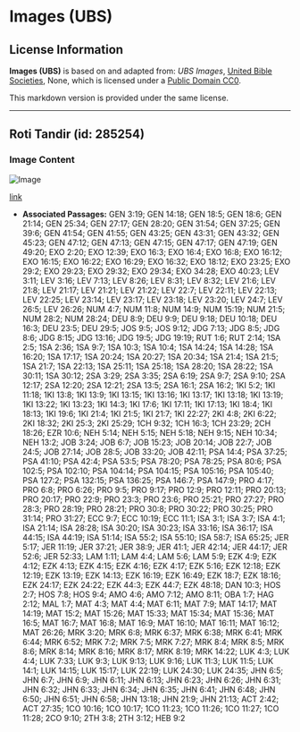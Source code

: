# Images (UBS)

## License Information

**Images (UBS)** is based on and adapted from: _UBS Images_, [United Bible Societies](https://unitedbiblesocieties.org/), None, which is licensed under a [Public Domain CC0](https://creativecommons.org/public-domain/cc0/).

This markdown version is provided under the same license.



--------------------------------

## Roti Tandir (id: 285254)

### Image Content

![Image](https://cdn.aquifer.bible/aquifer-content/resources/Media/WEB-0527_bread_tandir.jpg)

[link](https://cdn.aquifer.bible/aquifer-content/resources/Media/WEB-0527_bread_tandir.jpg)

* **Associated Passages:** GEN 3:19; GEN 14:18; GEN 18:5; GEN 18:6; GEN 21:14; GEN 25:34; GEN 27:17; GEN 28:20; GEN 31:54; GEN 37:25; GEN 39:6; GEN 41:54; GEN 41:55; GEN 43:25; GEN 43:31; GEN 43:32; GEN 45:23; GEN 47:12; GEN 47:13; GEN 47:15; GEN 47:17; GEN 47:19; GEN 49:20; EXO 2:20; EXO 12:39; EXO 16:3; EXO 16:4; EXO 16:8; EXO 16:12; EXO 16:15; EXO 16:22; EXO 16:29; EXO 16:32; EXO 18:12; EXO 23:25; EXO 29:2; EXO 29:23; EXO 29:32; EXO 29:34; EXO 34:28; EXO 40:23; LEV 3:11; LEV 3:16; LEV 7:13; LEV 8:26; LEV 8:31; LEV 8:32; LEV 21:6; LEV 21:8; LEV 21:17; LEV 21:21; LEV 21:22; LEV 22:7; LEV 22:11; LEV 22:13; LEV 22:25; LEV 23:14; LEV 23:17; LEV 23:18; LEV 23:20; LEV 24:7; LEV 26:5; LEV 26:26; NUM 4:7; NUM 11:8; NUM 14:9; NUM 15:19; NUM 21:5; NUM 28:2; NUM 28:24; DEU 8:9; DEU 9:9; DEU 9:18; DEU 10:18; DEU 16:3; DEU 23:5; DEU 29:5; JOS 9:5; JOS 9:12; JDG 7:13; JDG 8:5; JDG 8:6; JDG 8:15; JDG 13:16; JDG 19:5; JDG 19:19; RUT 1:6; RUT 2:14; 1SA 2:5; 1SA 2:36; 1SA 9:7; 1SA 10:3; 1SA 10:4; 1SA 14:24; 1SA 14:28; 1SA 16:20; 1SA 17:17; 1SA 20:24; 1SA 20:27; 1SA 20:34; 1SA 21:4; 1SA 21:5; 1SA 21:7; 1SA 22:13; 1SA 25:11; 1SA 25:18; 1SA 28:20; 1SA 28:22; 1SA 30:11; 1SA 30:12; 2SA 3:29; 2SA 3:35; 2SA 6:19; 2SA 9:7; 2SA 9:10; 2SA 12:17; 2SA 12:20; 2SA 12:21; 2SA 13:5; 2SA 16:1; 2SA 16:2; 1KI 5:2; 1KI 11:18; 1KI 13:8; 1KI 13:9; 1KI 13:15; 1KI 13:16; 1KI 13:17; 1KI 13:18; 1KI 13:19; 1KI 13:22; 1KI 13:23; 1KI 14:3; 1KI 17:6; 1KI 17:11; 1KI 17:13; 1KI 18:4; 1KI 18:13; 1KI 19:6; 1KI 21:4; 1KI 21:5; 1KI 21:7; 1KI 22:27; 2KI 4:8; 2KI 6:22; 2KI 18:32; 2KI 25:3; 2KI 25:29; 1CH 9:32; 1CH 16:3; 1CH 23:29; 2CH 18:26; EZR 10:6; NEH 5:14; NEH 5:15; NEH 5:18; NEH 9:15; NEH 10:34; NEH 13:2; JOB 3:24; JOB 6:7; JOB 15:23; JOB 20:14; JOB 22:7; JOB 24:5; JOB 27:14; JOB 28:5; JOB 33:20; JOB 42:11; PSA 14:4; PSA 37:25; PSA 41:10; PSA 42:4; PSA 53:5; PSA 78:20; PSA 78:25; PSA 80:6; PSA 102:5; PSA 102:10; PSA 104:14; PSA 104:15; PSA 105:16; PSA 105:40; PSA 127:2; PSA 132:15; PSA 136:25; PSA 146:7; PSA 147:9; PRO 4:17; PRO 6:8; PRO 6:26; PRO 9:5; PRO 9:17; PRO 12:9; PRO 12:11; PRO 20:13; PRO 20:17; PRO 22:9; PRO 23:3; PRO 23:6; PRO 25:21; PRO 27:27; PRO 28:3; PRO 28:19; PRO 28:21; PRO 30:8; PRO 30:22; PRO 30:25; PRO 31:14; PRO 31:27; ECC 9:7; ECC 10:19; ECC 11:1; ISA 3:1; ISA 3:7; ISA 4:1; ISA 21:14; ISA 28:28; ISA 30:20; ISA 30:23; ISA 33:16; ISA 36:17; ISA 44:15; ISA 44:19; ISA 51:14; ISA 55:2; ISA 55:10; ISA 58:7; ISA 65:25; JER 5:17; JER 11:19; JER 37:21; JER 38:9; JER 41:1; JER 42:14; JER 44:17; JER 52:6; JER 52:33; LAM 1:11; LAM 4:4; LAM 5:6; LAM 5:9; EZK 4:9; EZK 4:12; EZK 4:13; EZK 4:15; EZK 4:16; EZK 4:17; EZK 5:16; EZK 12:18; EZK 12:19; EZK 13:19; EZK 14:13; EZK 16:19; EZK 16:49; EZK 18:7; EZK 18:16; EZK 24:17; EZK 24:22; EZK 44:3; EZK 44:7; EZK 48:18; DAN 10:3; HOS 2:7; HOS 7:8; HOS 9:4; AMO 4:6; AMO 7:12; AMO 8:11; OBA 1:7; HAG 2:12; MAL 1:7; MAT 4:3; MAT 4:4; MAT 6:11; MAT 7:9; MAT 14:17; MAT 14:19; MAT 15:2; MAT 15:26; MAT 15:33; MAT 15:34; MAT 15:36; MAT 16:5; MAT 16:7; MAT 16:8; MAT 16:9; MAT 16:10; MAT 16:11; MAT 16:12; MAT 26:26; MRK 3:20; MRK 6:8; MRK 6:37; MRK 6:38; MRK 6:41; MRK 6:44; MRK 6:52; MRK 7:2; MRK 7:5; MRK 7:27; MRK 8:4; MRK 8:5; MRK 8:6; MRK 8:14; MRK 8:16; MRK 8:17; MRK 8:19; MRK 14:22; LUK 4:3; LUK 4:4; LUK 7:33; LUK 9:3; LUK 9:13; LUK 9:16; LUK 11:3; LUK 11:5; LUK 14:1; LUK 14:15; LUK 15:17; LUK 22:19; LUK 24:30; LUK 24:35; JHN 6:5; JHN 6:7; JHN 6:9; JHN 6:11; JHN 6:13; JHN 6:23; JHN 6:26; JHN 6:31; JHN 6:32; JHN 6:33; JHN 6:34; JHN 6:35; JHN 6:41; JHN 6:48; JHN 6:50; JHN 6:51; JHN 6:58; JHN 13:18; JHN 21:9; JHN 21:13; ACT 2:42; ACT 27:35; 1CO 10:16; 1CO 10:17; 1CO 11:23; 1CO 11:26; 1CO 11:27; 1CO 11:28; 2CO 9:10; 2TH 3:8; 2TH 3:12; HEB 9:2


